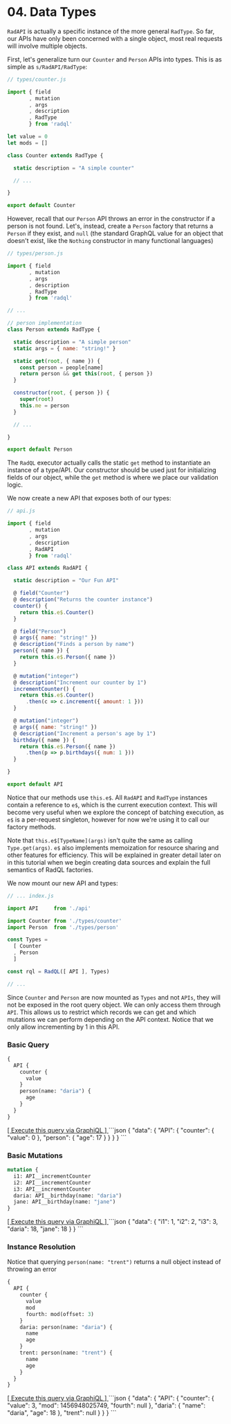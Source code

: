 # 04. Data Types

`RadAPI` is actually a specific instance of the more general `RadType`.
So far, our APIs have only been concerned with a single object, most real requests will involve multiple objects.

First, let's generalize turn our `Counter` and `Person` APIs into types.
This is as simple as `s/RadAPI/RadType`:

```js
// types/counter.js

import { field
       , mutation
       , args
       , description
       , RadType
       } from 'radql'

let value = 0
let mods = []

class Counter extends RadType {

  static description = "A simple counter"

  // ...

}

export default Counter
```

However, recall that our `Person` API throws an error in the constructor if a person is not found.
Let's, instead, create a `Person` factory that returns a `Person` if they exist, and `null`
(the standard GraphQL value for an object that doesn't exist, like the `Nothing` constructor in many functional languages)

```js
// types/person.js

import { field
       , mutation
       , args
       , description
       , RadType
       } from 'radql'

// ...

// person implementation
class Person extends RadType {

  static description = "A simple person"
  static args = { name: "string!" }

  static get(root, { name }) {
    const person = people[name]
    return person && get this(root, { person })
  }

  constructor(root, { person }) {
    super(root)
    this.me = person
  }

  // ...

}

export default Person
```

The `RadQL` executor actually calls the static `get` method to instantiate an instance of a type/API.
Our constructor should be used just for initializing fields of our object, while the `get` method is where we place our validation logic.

We now create a new API that exposes both of our types:

```js
// api.js

import { field
       , mutation
       , args
       , description
       , RadAPI
       } from 'radql'

class API extends RadAPI {

  static description = "Our Fun API"

  @ field("Counter")
  @ description("Returns the counter instance")
  counter() {
    return this.e$.Counter()
  }

  @ field("Person")
  @ args({ name: "string!" })
  @ description("Finds a person by name")
  person({ name }) {
    return this.e$.Person({ name })
  }

  @ mutation("integer")
  @ description("Increment our counter by 1")
  incrementCounter() {
    return this.e$.Counter()
      .then(c => c.increment({ amount: 1 }))
  }

  @ mutation("integer")
  @ args({ name: "string!" })
  @ description("Increment a person's age by 1")
  birthday({ name }) {
    return this.e$.Person({ name })
      .then(p => p.birthdays({ num: 1 }))
  }

}

export default API
```

Notice that our methods use `this.e$`.
All `RadAPI` and `RadType` instances contain a reference to `e$`, which is the current execution context.
This will become very useful when we explore the concept of batching execution, as `e$` is a per-request singleton,
however for now we're using it to call our factory methods.

Note that `this.e$[TypeName](args)` isn't quite the same as calling `Type.get(args)`.
`e$` also implements memoization for resource sharing and other features for efficiency.
This will be explained in greater detail later on in this tutorial when we begin creating data sources
and explain the full semantics of RadQL factories.

We now mount our new API and types:

```js
// ... index.js

import API     from './api'

import Counter from './types/counter'
import Person  from './types/person'

const Types =
  [ Counter
  , Person
  ]

const rql = RadQL([ API ], Types)

// ...
```

Since `Counter` and `Person` are now mounted as `Types` and not `APIs`, they will not be exposed in the root query object. We can only access them through `API`.
This allows us to restrict which records we can get and which mutations we can perform depending on the API context.
Notice that we only allow incrementing by 1 in this API.

### Basic Query

```graphql
{
  API {
    counter {
      value
    }
    person(name: "daria") {
      age
    }
  }
}
```
<a href="http://localhost:3000/graphql?query={%0A%20%20API%20{%0A%20%20%20%20counter%20{%0A%20%20%20%20%20%20value%0A%20%20%20%20}%0A%20%20%20%20person%28name%3A%20%22daria%22%29%20{%0A%20%20%20%20%20%20age%0A%20%20%20%20}%0A%20%20}%0A}" target="_blank">
  [ Execute this query via GraphiQL ]
</a>
```json
{
  "data": {
    "API": {
      "counter": {
        "value": 0
      },
      "person": {
        "age": 17
      }
    }
  }
}
```

### Basic Mutations

```graphql
mutation {
  i1: API__incrementCounter
  i2: API__incrementCounter
  i3: API__incrementCounter
  daria: API__birthday(name: "daria")
  jane: API__birthday(name: "jane")
}
```
<a href="http://localhost:3000/graphql?query=mutation%20{%0A%20%20i1%3A%20API__incrementCounter%0A%20%20i2%3A%20API__incrementCounter%0A%20%20i3%3A%20API__incrementCounter%0A%20%20daria%3A%20API__birthday%28name%3A%20%22daria%22%29%0A%20%20jane%3A%20API__birthday%28name%3A%20%22jane%22%29%0A}" target="_blank">
  [ Execute this query via GraphiQL ]
</a>
```json
{
  "data": {
    "i1": 1,
    "i2": 2,
    "i3": 3,
    "daria": 18,
    "jane": 18
  }
}
```

### Instance Resolution

Notice that querying `person(name: "trent")` returns a null object instead of throwing an error

```graphql
{
  API {
    counter {
      value
      mod
      fourth: mod(offset: 3)
    }
    daria: person(name: "daria") {
      name
      age
    }
    trent: person(name: "trent") {
      name
      age
    }
  }
}
```
<a href="http://localhost:3000/graphql?query={%0A%20%20API%20{%0A%20%20%20%20counter%20{%0A%20%20%20%20%20%20value%0A%20%20%20%20%20%20mod%0A%20%20%20%20%20%20fourth%3A%20mod%28offset%3A%203%29%0A%20%20%20%20}%0A%20%20%20%20daria%3A%20person%28name%3A%20%22daria%22%29%20{%0A%20%20%20%20%20%20name%0A%20%20%20%20%20%20age%0A%20%20%20%20}%0A%20%20%20%20trent%3A%20person%28name%3A%20%22trent%22%29%20{%0A%20%20%20%20%20%20name%0A%20%20%20%20%20%20age%0A%20%20%20%20}%0A%20%20}%0A}" target="_blank">
  [ Execute this query via GraphiQL ]
</a>
```json
{
  "data": {
    "API": {
      "counter": {
        "value": 3,
        "mod": 1456948025749,
        "fourth": null
      },
      "daria": {
        "name": "daria",
        "age": 18
      },
      "trent": null
    }
  }
}
```
